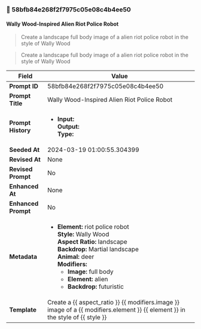 

### 📜 58bfb84e268f2f7975c05e08c4b4ee50

#### Wally Wood-Inspired Alien Riot Police Robot

> Create a landscape full body image of a alien riot police robot in the style of Wally Wood

> Create a landscape full body image of a alien riot police robot in the style of Wally Wood

| Field          | Value                                                                                                                                                                      |
|----------------|----------------------------------------------------------------------------------------------------------------------------------------------------------------------------|
| **Prompt ID**  | 58bfb84e268f2f7975c05e08c4b4ee50                                                                                                                                                            |
| **Prompt Title**  | Wally Wood-Inspired Alien Riot Police Robot                                                                                                                                                            |
| **Prompt History** | <ul><li>**Input:**  <br> **Output:**  <br> **Type:** </li></ul> |
| **Seeded At** | 2024-03-19 01:00:55.304399                                                                                                                                                   |
| **Revised At** | None                                                                                                                                                   |
| **Revised Prompt** | No                                                                                                                                                                      |
| **Enhanced At** | None                                                                                                                                                  |
| **Enhanced Prompt** | No                                                                                                                                                                    |
| **Metadata**   | <ul><li>**Element:** riot police robot <br> **Style:** Wally Wood <br> **Aspect Ratio:** landscape <br> **Backdrop:** Martial landscape <br> **Animal:** deer <br> **Modifiers:**<ul><li>**Image:** full body</li><li>**Element:** alien</li><li>**Backdrop:** futuristic</li></ul></li></ul> |
| **Template**   | Create a {{ aspect_ratio }} {{ modifiers.image }} image of a {{ modifiers.element }} {{ element }} in the style of {{ style }}                                                                                                                                           |


